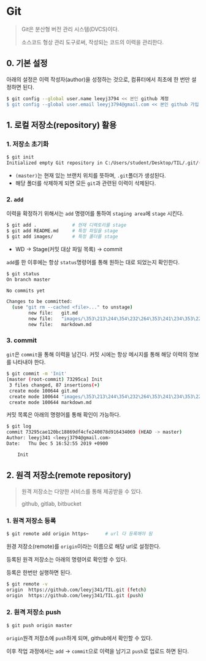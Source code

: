 # Git

> Git은 분산형 버전 관리 시스템(DVCS)이다.
>
> 소스코드 형상 관리 도구로써, 작성되는 코드의 이력을 관리한다.

## 0. 기본 설정

아래의 설정은 이력 작성자(author)을 성정하는 것으로, 컴퓨터에서 최초에 한 번만 설정하면 된다.

```bash
$ git config --global user.name leeyj3794 << 본인 github 계정
$ git config --global user.email leeyj3794@gmail.com << 본인 github 가입 계정 이메일로 변경
```

## 1. 로컬 저장소(repository) 활용

### 1. 저장소 초기화

```bash
$ git init
Initialized empty Git repository in C:/Users/student/Desktop/TIL/.git/(master)
```

* `(master)`는  현재 있는 브랜치 위치를 뜻하며, `.git`폴더가 생성된다.
* 해당 폴더를 삭제하게 되면 모든 `git`과 관련된 이력이 삭제된다.

### 2. `add`

이력을 확정하기 위해서는 `add` 명령어를 통하여 `staging area`에 `stage` 시킨다.

```bash
$ git add .				# 현재 디렉토리를 stage
$ git add README.md		# 특정 파일을 stage
$ git add images/		# 특정 폴더를 stage
```

* WD -> Stage(커밋 대상 파일 목록) -> commit

`add`를 한 이후에는 항상 `status`명령어를 통해 원하는 대로 되었는지 확인한다.

```bash
$ git status
On branch master

No commits yet

Changes to be committed:
  (use "git rm --cached <file>..." to unstage)
        new file:   git.md
        new file:   "images/\353\213\244\354\232\264\353\241\234\353\223\234.png"
        new file:   markdown.md
```

### 3. commit

`git`은 `commit`을 통해 이력을 남긴다. 커밋 시에는 항상 메시지를 통해 해당 이력의 정보를 나타내야 한다.

```bash
$ git commit -m 'Init'
[master (root-commit) 73295ca] Init
 3 files changed, 87 insertions(+)
 create mode 100644 git.md
 create mode 100644 "images/\353\213\244\354\232\264\353\241\234\353\223\234.png"
 create mode 100644 markdown.md
```

커밋 목록은 아래의 명령어를 통해 확인이 가능하다.

```bash
$ git log
commit 73295cae120bc18869df4cfe240078d916434069 (HEAD -> master)
Author: leeyj341 <leeyj3794@gmail.com>
Date:   Thu Dec 5 16:52:55 2019 +0900

    Init

```

## 2. 원격 저장소(remote repository)

> 원격 저장소는 다양한 서비스를 통해 제공받을 수 있다.
>
> github, gitlab, bitbucket

### 1. 원격 저장소 등록

```bash
$ git remote add origin https~		# url 다 등록해야 됨
```

원경 저장소(remote)를 `origin`이라는 이름으로 해당 url로 설정한다.

등록된 원격 저장소는 아래의 명령어로 확인할 수 있다.

등록은 한번만 실행하면 된다.

```bash
$ git remote -v
origin  https://github.com/leeyj341/TIL.git (fetch)
origin  https://github.com/leeyj341/TIL.git (push)
```

### 2. 원격 저장소 push

```bash
$ git push origin master
```

`origin`원격 저장소에 `push`하게 되며, github에서 확인할 수 있다.

이후 작업 과정에서는 `add` -> `commit`으로 이력을 남기고 `push`로 업로드 하면 된다.

